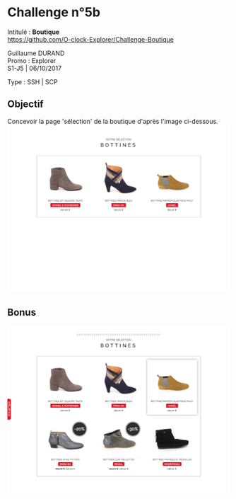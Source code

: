# Challenge n°5b
Intitulé : **Boutique**  
https://github.com/O-clock-Explorer/Challenge-Boutique

Guillaume DURAND  
Promo : Explorer  
S1-J5 | 06/10/2017

Type : SSH | SCP

## Objectif
Concevoir la page 'sélection' de la boutique d'après l'image ci-dessous.
![goal](docs/rendu-selection.png)

## Bonus
![bonus goal](docs/rendu-soldes.png)
